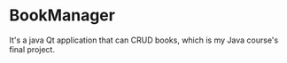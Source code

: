 # BookManager
It's a java Qt application that can CRUD books, which is my Java course's final project.

